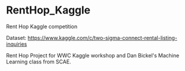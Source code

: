 # RentHop_Kaggle
Rent Hop Kaggle competition

Dataset:  https://www.kaggle.com/c/two-sigma-connect-rental-listing-inquiries

Rent Hop Project for WWC Kaggle workshop and Dan Bickel's Machine Learning class from SCAE.
